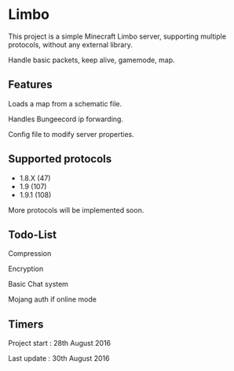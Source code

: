 # Limbo

This project is a simple Minecraft Limbo server, supporting multiple protocols, without any external library.

Handle basic packets, keep alive, gamemode, map.

## Features

Loads a map from a schematic file.

Handles Bungeecord ip forwarding.

Config file to modify server properties.

## Supported protocols

- 1.8.X (47)
- 1.9 (107)
- 1.9.1 (108)

More protocols will be implemented soon.

## Todo-List

Compression

Encryption

Basic Chat system

Mojang auth if online mode

## Timers

Project start : 28th August 2016

Last update : 30th August 2016